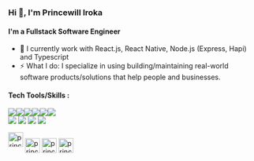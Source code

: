 ### Hi 👋, I'm Princewill Iroka
#### I'm a Fullstack Software Engineer
- 🌱 I currently work with React.js, React Native, Node.js (Express, Hapi) and Typescript
- ⚡ What I do: I specialize in using building/maintaining real-world software products/solutions that help people and businesses.
#### Tech Tools/Skills :
<img src="https://img.shields.io/badge/-HTML5-E34F26?style=flat&logo=html5&logoColor=white"><img src="https://img.shields.io/badge/-CSS3-1572B6?style=flat&logo=css3&logoColor=white"><img src="https://img.shields.io/badge/-JavaScript-eed718?style=flat&logo=javascript&logoColor=ffffff"><img src="https://img.shields.io/badge/-React-000000?style=flat&logo=react&logoColor=00c8ff"><img src="https://img.shields.io/badge/React_Native-20232A?style=flat&logo=react&logoColor=61DAFB"><img src="https://img.shields.io/badge/TypeScript-007ACC?style=flat&logo=typescript&logoColor=white">
<br>
<img src="https://img.shields.io/badge/-Node.js-3C873A?style=flat&logo=Node.js&logoColor=white">
<img src="https://img.shields.io/badge/Express.js-404D59?style=flat">
<img src="https://img.shields.io/badge/MongoDB-4EA94B?style=flat&logo=mongodb&logoColor=white">
<img src="https://img.shields.io/badge/PostgreSQL-316192?style=flat&logo=postgresql&logoColor=white">
<br>
<!-- ### Stats
<p><img align="center" src="https://github-readme-stats.vercel.app/api?username=princewilliroka&show_icons=true" alt="Princewill Iroka" /></p>
<p><img align="left" src="https://github-readme-stats.vercel.app/api/top-langs/?username=princewilliroka&layout=compact&hide=html" /></p> --> 
<img src="https://cdn.jsdelivr.net/npm/simple-icons@3.0.1/icons/dev-dot-to.svg" alt="princewilliroka" height="30" width="30">
<a href="https://www.linkedin.com/in/princewill-iroka/" target="blank"><img align="center" src="https://cdn.jsdelivr.net/npm/simple-icons@3.0.1/icons/linkedin.svg" alt="princewilliroka" height="30" width="30" /></a>
<a href="https://stackoverflow.com/users/5994977/princewill-iroka" target="blank"><img align="center" src="https://cdn.jsdelivr.net/npm/simple-icons@3.0.1/icons/stackoverflow.svg" alt="princewilliroka" height="30" width="30" /></a>
<a href="https://twitter.com/PrincewillIroka" target="blank"><img align="center" src="https://cdn.jsdelivr.net/npm/simple-icons@3.0.1/icons/twitter.svg" alt="princewilliroka" height="30" width="30" /></a>
